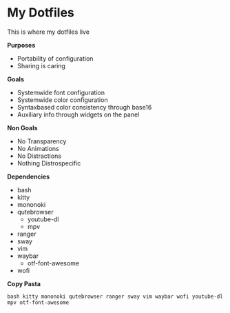 # My Dotfiles

This is where my dotfiles live

**Purposes**
* Portability of configuration
* Sharing is caring

**Goals**
* Systemwide font configuration
* Systemwide color configuration
* Syntaxbased color consistency through base16
* Auxiliary info through widgets on the panel

**Non Goals**

* No Transparency
* No Animations
* No Distractions
* Nothing Distrospecific

**Dependencies**

* bash
* kitty
* mononoki
* qutebrowser
    * youtube-dl
    * mpv
* ranger
* sway
* vim
* waybar
    * otf-font-awesome
* wofi

**Copy Pasta**

    bash kitty mononoki qutebrowser ranger sway vim waybar wofi youtube-dl mpv otf-font-awesome

